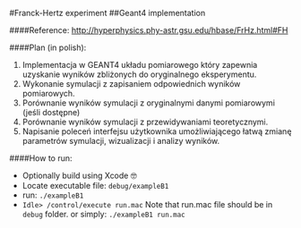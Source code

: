 #Franck-Hertz experiment
##Geant4 implementation


####Reference:
http://hyperphysics.phy-astr.gsu.edu/hbase/FrHz.html#FH

####Plan (in polish):
1. Implementacja w GEANT4 układu pomiarowego który zapewnia uzyskanie wyników
    zbliżonych do oryginalnego eksperymentu.
2. Wykonanie symulacji z zapisaniem odpowiednich wyników pomiarowych.
3. Porównanie wyników symulacji z oryginalnymi danymi pomiarowymi (jeśli dostępne)
4. Porównanie wyników symulacji z przewidywaniami teoretycznymi.
5. Napisanie poleceń interfejsu użytkownika umożliwiającego łatwą zmianę parametrów symulacji, wizualizacji
    i analizy wyników.



####How to run:

- Optionally build using Xcode 🤓
- Locate executable file: `debug/exampleB1`
- run: `./exampleB1`
- `Idle> /control/execute run.mac`
Note that run.mac file should be in `debug` folder.
or simply:
`./exampleB1 run.mac`
